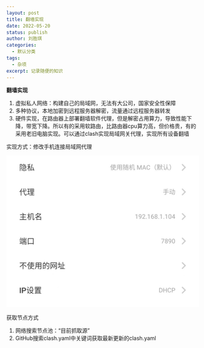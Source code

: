 ```yaml
---
layout: post
title: 翻墙实现
date: 2022-05-20
status: publish
author: 刘胜琪
categories: 
  - 默认分类
tags: 
  - 杂项
excerpt: 记录随便的知识
---
```


**翻墙实现**

1. 虚拟私人网络：构建自己的局域网，无法有大公司，国家安全性保障
2. 多种协议，本地加密到远程服务器解密，流量通过远程服务器转发
3. 硬件实现，在路由器上部署翻墙软件代理，但是解密占用算力，导致性能下降，带宽下降。所以有的采用软路由，比路由器cpu算力高，但价格贵，有的采用老旧电脑实现。可以通过clash实现局域网关代理，实现所有设备翻墙

实现方式：修改手机连接局域网代理

<img src="2022-05-20-翻墙实现.assets/image-20220521001134469.png" alt="image-20220521001134469" style="zoom:50%;" />

获取节点方式

1. 网络搜索节点池：“目前抓取源”
2. GitHub搜索clash.yaml中关键词获取最新更新的clash.yaml

